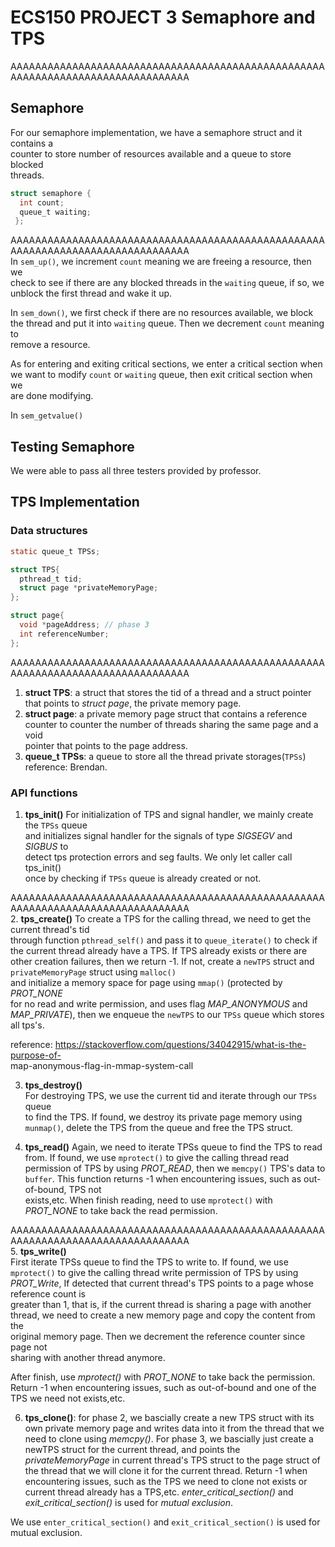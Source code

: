 # ECS150 PROJECT 3 Semaphore and TPS #
AAAAAAAAAAAAAAAAAAAAAAAAAAAAAAAAAAAAAAAAAAAAAAAAAAAAAAAAAAAAAAAAAAAAAAAAAAAAAAAA  
## Semaphore ##  
For our semaphore implementation, we have a semaphore struct and it contains a  
counter to store number of resources available and a queue to store blocked  
threads.  

```c  
struct semaphore {  
  int count;  
  queue_t waiting;  
 };
``` 
AAAAAAAAAAAAAAAAAAAAAAAAAAAAAAAAAAAAAAAAAAAAAAAAAAAAAAAAAAAAAAAAAAAAAAAAAAAAAAAA  
In `sem_up()`, we increment `count` meaning we are freeing a resource, then we   
check to see if there are any blocked threads in the `waiting` queue, if so, we   
unblock the first thread and wake it up.  

In `sem_down()`, we first check if there are no resources available, we block   
the thread and put it into `waiting` queue. Then we decrement `count` meaning to  
remove a resource.  

As for entering and exiting critical sections, we enter a critical section when   
we want to modify `count` or `waiting` queue, then exit critical section when we   
are done modifying.
 
In `sem_getvalue()`
 
## Testing Semaphore ##  
We were able to pass all three testers provided by professor.


## TPS Implementation ##
### Data structures ###  
```c
static queue_t TPSs;

struct TPS{
  pthread_t tid;
  struct page *privateMemoryPage; 
};

struct page{
  void *pageAddress; // phase 3
  int referenceNumber;
};
```  
AAAAAAAAAAAAAAAAAAAAAAAAAAAAAAAAAAAAAAAAAAAAAAAAAAAAAAAAAAAAAAAAAAAAAAAAAAAAAAAA  
1. **struct TPS**: a struct that stores the tid of a thread and a struct pointer   
that points to *struct page*, the private memory page.
2. **struct page**: a private memory page struct that contains a reference   
counter to counter the number of threads sharing the same page and a void   
pointer that points to the page address.
3. **queue_t TPSs**: a queue to store all the thread private storages(`TPSs`)
reference: Brendan.

### API functions ###
1. **tps_init()** 
For initialization of TPS and signal handler, we mainly create the `TPSs` queue  
and initializes signal handler for the signals of type *SIGSEGV* and *SIGBUS* to  
detect tps protection errors and seg faults. We only let caller call tps_init()   
once by checking if `TPSs` queue is already created or not.

AAAAAAAAAAAAAAAAAAAAAAAAAAAAAAAAAAAAAAAAAAAAAAAAAAAAAAAAAAAAAAAAAAAAAAAAAAAAAAAA  
2. **tps_create()**
To create a TPS for the calling thread, we need to get the current thread's tid  
through function `pthread_self()` and pass it to `queue_iterate()` to check if   
the current thread already have a TPS. 
If TPS already exists or there are other creation failures, then we return -1.
If not, create a `newTPS` struct and `privateMemoryPage` struct using `malloc()`   
and initialize a  memory space for page using `mmap()` (protected by *PROT_NONE*   
for no read and write permission, and uses flag *MAP_ANONYMOUS* and   
*MAP_PRIVATE*), then we enqueue the `newTPS` to our `TPSs` queue which stores   
all tps's. 

reference: https://stackoverflow.com/questions/34042915/what-is-the-purpose-of-  
map-anonymous-flag-in-mmap-system-call

3. **tps_destroy()**  
For destroying TPS, we use the current tid and iterate through our `TPSs` queue  
to find the TPS. If found, we destroy its private page memory using `munmap()`,
delete the TPS from the queue and free the TPS struct. 

4. **tps_read()**
Again, we need to iterate TPSs queue to find the TPS to read from.
If found, we use `mprotect()` to give the calling thread read permission of TPS
by using *PROT_READ*, then we `memcpy()` TPS's data to `buffer`. 
This function returns -1 when encountering issues, such as out-of-bound, TPS not   
exists,etc. 
When finish reading, need to use `mprotect()` with *PROT_NONE* to take back the
read permission.

AAAAAAAAAAAAAAAAAAAAAAAAAAAAAAAAAAAAAAAAAAAAAAAAAAAAAAAAAAAAAAAAAAAAAAAAAAAAAAAA  
5. **tps_write()**  
First iterate TPSs queue to find the TPS to write to.
If found, we use `mprotect()` to give the calling thread write permission of TPS
by using *PROT_Write*,
If detected that current thread's TPS points to a page whose reference count is  
greater than 1, that is, if the current thread is sharing a page with another   
thread, we need to create a new memory page and copy the content from the   
original memory page. Then we decrement the reference counter since page not   
sharing with another thread anymore.

After finish, use *mprotect()* with *PROT_NONE* to take back the permission.   
Return -1 when encountering 
issues, such as out-of-bound and one of the TPS we need not exists,etc.


6. **tps_clone()**: for phase 2, we bascially create a new TPS struct with its own private memory page
and writes data into it from the thread that we need to clone using *memcpy()*. For phase 3,
we bascially just create a newTPS struct for the current thread, and points the *privateMemoryPage* in
current thread's TPS struct to the page struct of the thread that we will clone it for the current thread.
Return -1 when encountering issues, such as the TPS we need to clone not exists or current thread already
has a TPS,etc.
*enter_critical_section()* and *exit_critical_section()* is used for *mutual exclusion*.


We use `enter_critical_section()` and `exit_critical_section()` is used for mutual exclusion.
